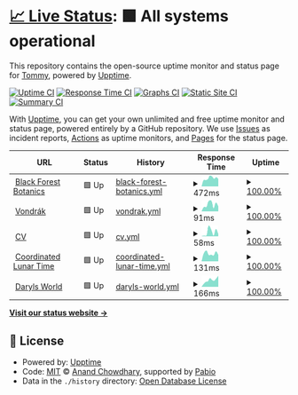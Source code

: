 # [📈 Live Status](https://dreamalligator.github.io/monitoring): <!--live status--> **🟩 All systems operational**

This repository contains the open-source uptime monitor and status page for [Tommy](https://dreamalligator.github.io/monitoring), powered by [Upptime](https://github.com/upptime/upptime).

[![Uptime CI](https://github.com/dreamalligator/monitoring/workflows/Uptime%20CI/badge.svg)](https://github.com/dreamalligator/monitoring/actions?query=workflow%3A%22Uptime+CI%22)
[![Response Time CI](https://github.com/dreamalligator/monitoring/workflows/Response%20Time%20CI/badge.svg)](https://github.com/dreamalligator/monitoring/actions?query=workflow%3A%22Response+Time+CI%22)
[![Graphs CI](https://github.com/dreamalligator/monitoring/workflows/Graphs%20CI/badge.svg)](https://github.com/dreamalligator/monitoring/actions?query=workflow%3A%22Graphs+CI%22)
[![Static Site CI](https://github.com/dreamalligator/monitoring/workflows/Static%20Site%20CI/badge.svg)](https://github.com/dreamalligator/monitoring/actions?query=workflow%3A%22Static+Site+CI%22)
[![Summary CI](https://github.com/dreamalligator/monitoring/workflows/Summary%20CI/badge.svg)](https://github.com/dreamalligator/monitoring/actions?query=workflow%3A%22Summary+CI%22)

With [Upptime](https://upptime.js.org), you can get your own unlimited and free uptime monitor and status page, powered entirely by a GitHub repository. We use [Issues](https://github.com/dreamalligator/monitoring/issues) as incident reports, [Actions](https://github.com/dreamalligator/monitoring/actions) as uptime monitors, and [Pages](https://dreamalligator.github.io/monitoring) for the status page.

<!--start: status pages-->
<!-- This summary is generated by Upptime (https://github.com/upptime/upptime) -->
<!-- Do not edit this manually, your changes will be overwritten -->
<!-- prettier-ignore -->
| URL | Status | History | Response Time | Uptime |
| --- | ------ | ------- | ------------- | ------ |
| <img alt="" src="https://icons.duckduckgo.com/ip3/blackforestbotanics.com.ico" height="13"> [Black Forest Botanics](https://blackforestbotanics.com/) | 🟩 Up | [black-forest-botanics.yml](https://github.com/dreamalligator/monitoring/commits/HEAD/history/black-forest-botanics.yml) | <details><summary><img alt="Response time graph" src="./graphs/black-forest-botanics/response-time-week.png" height="20"> 472ms</summary><br><a href="https://dreamalligator.github.io/monitoring/history/black-forest-botanics"><img alt="Response time 433" src="https://img.shields.io/endpoint?url=https%3A%2F%2Fraw.githubusercontent.com%2Fdreamalligator%2Fmonitoring%2FHEAD%2Fapi%2Fblack-forest-botanics%2Fresponse-time.json"></a><br><a href="https://dreamalligator.github.io/monitoring/history/black-forest-botanics"><img alt="24-hour response time 650" src="https://img.shields.io/endpoint?url=https%3A%2F%2Fraw.githubusercontent.com%2Fdreamalligator%2Fmonitoring%2FHEAD%2Fapi%2Fblack-forest-botanics%2Fresponse-time-day.json"></a><br><a href="https://dreamalligator.github.io/monitoring/history/black-forest-botanics"><img alt="7-day response time 472" src="https://img.shields.io/endpoint?url=https%3A%2F%2Fraw.githubusercontent.com%2Fdreamalligator%2Fmonitoring%2FHEAD%2Fapi%2Fblack-forest-botanics%2Fresponse-time-week.json"></a><br><a href="https://dreamalligator.github.io/monitoring/history/black-forest-botanics"><img alt="30-day response time 436" src="https://img.shields.io/endpoint?url=https%3A%2F%2Fraw.githubusercontent.com%2Fdreamalligator%2Fmonitoring%2FHEAD%2Fapi%2Fblack-forest-botanics%2Fresponse-time-month.json"></a><br><a href="https://dreamalligator.github.io/monitoring/history/black-forest-botanics"><img alt="1-year response time 433" src="https://img.shields.io/endpoint?url=https%3A%2F%2Fraw.githubusercontent.com%2Fdreamalligator%2Fmonitoring%2FHEAD%2Fapi%2Fblack-forest-botanics%2Fresponse-time-year.json"></a></details> | <details><summary><a href="https://dreamalligator.github.io/monitoring/history/black-forest-botanics">100.00%</a></summary><a href="https://dreamalligator.github.io/monitoring/history/black-forest-botanics"><img alt="All-time uptime 100.00%" src="https://img.shields.io/endpoint?url=https%3A%2F%2Fraw.githubusercontent.com%2Fdreamalligator%2Fmonitoring%2FHEAD%2Fapi%2Fblack-forest-botanics%2Fuptime.json"></a><br><a href="https://dreamalligator.github.io/monitoring/history/black-forest-botanics"><img alt="24-hour uptime 100.00%" src="https://img.shields.io/endpoint?url=https%3A%2F%2Fraw.githubusercontent.com%2Fdreamalligator%2Fmonitoring%2FHEAD%2Fapi%2Fblack-forest-botanics%2Fuptime-day.json"></a><br><a href="https://dreamalligator.github.io/monitoring/history/black-forest-botanics"><img alt="7-day uptime 100.00%" src="https://img.shields.io/endpoint?url=https%3A%2F%2Fraw.githubusercontent.com%2Fdreamalligator%2Fmonitoring%2FHEAD%2Fapi%2Fblack-forest-botanics%2Fuptime-week.json"></a><br><a href="https://dreamalligator.github.io/monitoring/history/black-forest-botanics"><img alt="30-day uptime 100.00%" src="https://img.shields.io/endpoint?url=https%3A%2F%2Fraw.githubusercontent.com%2Fdreamalligator%2Fmonitoring%2FHEAD%2Fapi%2Fblack-forest-botanics%2Fuptime-month.json"></a><br><a href="https://dreamalligator.github.io/monitoring/history/black-forest-botanics"><img alt="1-year uptime 100.00%" src="https://img.shields.io/endpoint?url=https%3A%2F%2Fraw.githubusercontent.com%2Fdreamalligator%2Fmonitoring%2FHEAD%2Fapi%2Fblack-forest-botanics%2Fuptime-year.json"></a></details>
| <img alt="" src="https://icons.duckduckgo.com/ip3/dreamalligator.github.io.ico" height="13"> [Vondrák](https://dreamalligator.github.io/vondrak/) | 🟩 Up | [vondrak.yml](https://github.com/dreamalligator/monitoring/commits/HEAD/history/vondrak.yml) | <details><summary><img alt="Response time graph" src="./graphs/vondrak/response-time-week.png" height="20"> 91ms</summary><br><a href="https://dreamalligator.github.io/monitoring/history/vondrak"><img alt="Response time 91" src="https://img.shields.io/endpoint?url=https%3A%2F%2Fraw.githubusercontent.com%2Fdreamalligator%2Fmonitoring%2FHEAD%2Fapi%2Fvondrak%2Fresponse-time.json"></a><br><a href="https://dreamalligator.github.io/monitoring/history/vondrak"><img alt="24-hour response time 38" src="https://img.shields.io/endpoint?url=https%3A%2F%2Fraw.githubusercontent.com%2Fdreamalligator%2Fmonitoring%2FHEAD%2Fapi%2Fvondrak%2Fresponse-time-day.json"></a><br><a href="https://dreamalligator.github.io/monitoring/history/vondrak"><img alt="7-day response time 91" src="https://img.shields.io/endpoint?url=https%3A%2F%2Fraw.githubusercontent.com%2Fdreamalligator%2Fmonitoring%2FHEAD%2Fapi%2Fvondrak%2Fresponse-time-week.json"></a><br><a href="https://dreamalligator.github.io/monitoring/history/vondrak"><img alt="30-day response time 90" src="https://img.shields.io/endpoint?url=https%3A%2F%2Fraw.githubusercontent.com%2Fdreamalligator%2Fmonitoring%2FHEAD%2Fapi%2Fvondrak%2Fresponse-time-month.json"></a><br><a href="https://dreamalligator.github.io/monitoring/history/vondrak"><img alt="1-year response time 91" src="https://img.shields.io/endpoint?url=https%3A%2F%2Fraw.githubusercontent.com%2Fdreamalligator%2Fmonitoring%2FHEAD%2Fapi%2Fvondrak%2Fresponse-time-year.json"></a></details> | <details><summary><a href="https://dreamalligator.github.io/monitoring/history/vondrak">100.00%</a></summary><a href="https://dreamalligator.github.io/monitoring/history/vondrak"><img alt="All-time uptime 100.00%" src="https://img.shields.io/endpoint?url=https%3A%2F%2Fraw.githubusercontent.com%2Fdreamalligator%2Fmonitoring%2FHEAD%2Fapi%2Fvondrak%2Fuptime.json"></a><br><a href="https://dreamalligator.github.io/monitoring/history/vondrak"><img alt="24-hour uptime 100.00%" src="https://img.shields.io/endpoint?url=https%3A%2F%2Fraw.githubusercontent.com%2Fdreamalligator%2Fmonitoring%2FHEAD%2Fapi%2Fvondrak%2Fuptime-day.json"></a><br><a href="https://dreamalligator.github.io/monitoring/history/vondrak"><img alt="7-day uptime 100.00%" src="https://img.shields.io/endpoint?url=https%3A%2F%2Fraw.githubusercontent.com%2Fdreamalligator%2Fmonitoring%2FHEAD%2Fapi%2Fvondrak%2Fuptime-week.json"></a><br><a href="https://dreamalligator.github.io/monitoring/history/vondrak"><img alt="30-day uptime 100.00%" src="https://img.shields.io/endpoint?url=https%3A%2F%2Fraw.githubusercontent.com%2Fdreamalligator%2Fmonitoring%2FHEAD%2Fapi%2Fvondrak%2Fuptime-month.json"></a><br><a href="https://dreamalligator.github.io/monitoring/history/vondrak"><img alt="1-year uptime 100.00%" src="https://img.shields.io/endpoint?url=https%3A%2F%2Fraw.githubusercontent.com%2Fdreamalligator%2Fmonitoring%2FHEAD%2Fapi%2Fvondrak%2Fuptime-year.json"></a></details>
| <img alt="" src="https://icons.duckduckgo.com/ip3/dreamalligator.github.io.ico" height="13"> [CV](https://dreamalligator.github.io/cv/) | 🟩 Up | [cv.yml](https://github.com/dreamalligator/monitoring/commits/HEAD/history/cv.yml) | <details><summary><img alt="Response time graph" src="./graphs/cv/response-time-week.png" height="20"> 58ms</summary><br><a href="https://dreamalligator.github.io/monitoring/history/cv"><img alt="Response time 39" src="https://img.shields.io/endpoint?url=https%3A%2F%2Fraw.githubusercontent.com%2Fdreamalligator%2Fmonitoring%2FHEAD%2Fapi%2Fcv%2Fresponse-time.json"></a><br><a href="https://dreamalligator.github.io/monitoring/history/cv"><img alt="24-hour response time 3" src="https://img.shields.io/endpoint?url=https%3A%2F%2Fraw.githubusercontent.com%2Fdreamalligator%2Fmonitoring%2FHEAD%2Fapi%2Fcv%2Fresponse-time-day.json"></a><br><a href="https://dreamalligator.github.io/monitoring/history/cv"><img alt="7-day response time 58" src="https://img.shields.io/endpoint?url=https%3A%2F%2Fraw.githubusercontent.com%2Fdreamalligator%2Fmonitoring%2FHEAD%2Fapi%2Fcv%2Fresponse-time-week.json"></a><br><a href="https://dreamalligator.github.io/monitoring/history/cv"><img alt="30-day response time 36" src="https://img.shields.io/endpoint?url=https%3A%2F%2Fraw.githubusercontent.com%2Fdreamalligator%2Fmonitoring%2FHEAD%2Fapi%2Fcv%2Fresponse-time-month.json"></a><br><a href="https://dreamalligator.github.io/monitoring/history/cv"><img alt="1-year response time 39" src="https://img.shields.io/endpoint?url=https%3A%2F%2Fraw.githubusercontent.com%2Fdreamalligator%2Fmonitoring%2FHEAD%2Fapi%2Fcv%2Fresponse-time-year.json"></a></details> | <details><summary><a href="https://dreamalligator.github.io/monitoring/history/cv">100.00%</a></summary><a href="https://dreamalligator.github.io/monitoring/history/cv"><img alt="All-time uptime 100.00%" src="https://img.shields.io/endpoint?url=https%3A%2F%2Fraw.githubusercontent.com%2Fdreamalligator%2Fmonitoring%2FHEAD%2Fapi%2Fcv%2Fuptime.json"></a><br><a href="https://dreamalligator.github.io/monitoring/history/cv"><img alt="24-hour uptime 100.00%" src="https://img.shields.io/endpoint?url=https%3A%2F%2Fraw.githubusercontent.com%2Fdreamalligator%2Fmonitoring%2FHEAD%2Fapi%2Fcv%2Fuptime-day.json"></a><br><a href="https://dreamalligator.github.io/monitoring/history/cv"><img alt="7-day uptime 100.00%" src="https://img.shields.io/endpoint?url=https%3A%2F%2Fraw.githubusercontent.com%2Fdreamalligator%2Fmonitoring%2FHEAD%2Fapi%2Fcv%2Fuptime-week.json"></a><br><a href="https://dreamalligator.github.io/monitoring/history/cv"><img alt="30-day uptime 100.00%" src="https://img.shields.io/endpoint?url=https%3A%2F%2Fraw.githubusercontent.com%2Fdreamalligator%2Fmonitoring%2FHEAD%2Fapi%2Fcv%2Fuptime-month.json"></a><br><a href="https://dreamalligator.github.io/monitoring/history/cv"><img alt="1-year uptime 100.00%" src="https://img.shields.io/endpoint?url=https%3A%2F%2Fraw.githubusercontent.com%2Fdreamalligator%2Fmonitoring%2FHEAD%2Fapi%2Fcv%2Fuptime-year.json"></a></details>
| <img alt="" src="https://icons.duckduckgo.com/ip3/whatsthetimeonthemoon.com.ico" height="13"> [Coordinated Lunar Time](https://whatsthetimeonthemoon.com) | 🟩 Up | [coordinated-lunar-time.yml](https://github.com/dreamalligator/monitoring/commits/HEAD/history/coordinated-lunar-time.yml) | <details><summary><img alt="Response time graph" src="./graphs/coordinated-lunar-time/response-time-week.png" height="20"> 131ms</summary><br><a href="https://dreamalligator.github.io/monitoring/history/coordinated-lunar-time"><img alt="Response time 145" src="https://img.shields.io/endpoint?url=https%3A%2F%2Fraw.githubusercontent.com%2Fdreamalligator%2Fmonitoring%2FHEAD%2Fapi%2Fcoordinated-lunar-time%2Fresponse-time.json"></a><br><a href="https://dreamalligator.github.io/monitoring/history/coordinated-lunar-time"><img alt="24-hour response time 193" src="https://img.shields.io/endpoint?url=https%3A%2F%2Fraw.githubusercontent.com%2Fdreamalligator%2Fmonitoring%2FHEAD%2Fapi%2Fcoordinated-lunar-time%2Fresponse-time-day.json"></a><br><a href="https://dreamalligator.github.io/monitoring/history/coordinated-lunar-time"><img alt="7-day response time 131" src="https://img.shields.io/endpoint?url=https%3A%2F%2Fraw.githubusercontent.com%2Fdreamalligator%2Fmonitoring%2FHEAD%2Fapi%2Fcoordinated-lunar-time%2Fresponse-time-week.json"></a><br><a href="https://dreamalligator.github.io/monitoring/history/coordinated-lunar-time"><img alt="30-day response time 145" src="https://img.shields.io/endpoint?url=https%3A%2F%2Fraw.githubusercontent.com%2Fdreamalligator%2Fmonitoring%2FHEAD%2Fapi%2Fcoordinated-lunar-time%2Fresponse-time-month.json"></a><br><a href="https://dreamalligator.github.io/monitoring/history/coordinated-lunar-time"><img alt="1-year response time 145" src="https://img.shields.io/endpoint?url=https%3A%2F%2Fraw.githubusercontent.com%2Fdreamalligator%2Fmonitoring%2FHEAD%2Fapi%2Fcoordinated-lunar-time%2Fresponse-time-year.json"></a></details> | <details><summary><a href="https://dreamalligator.github.io/monitoring/history/coordinated-lunar-time">100.00%</a></summary><a href="https://dreamalligator.github.io/monitoring/history/coordinated-lunar-time"><img alt="All-time uptime 100.00%" src="https://img.shields.io/endpoint?url=https%3A%2F%2Fraw.githubusercontent.com%2Fdreamalligator%2Fmonitoring%2FHEAD%2Fapi%2Fcoordinated-lunar-time%2Fuptime.json"></a><br><a href="https://dreamalligator.github.io/monitoring/history/coordinated-lunar-time"><img alt="24-hour uptime 100.00%" src="https://img.shields.io/endpoint?url=https%3A%2F%2Fraw.githubusercontent.com%2Fdreamalligator%2Fmonitoring%2FHEAD%2Fapi%2Fcoordinated-lunar-time%2Fuptime-day.json"></a><br><a href="https://dreamalligator.github.io/monitoring/history/coordinated-lunar-time"><img alt="7-day uptime 100.00%" src="https://img.shields.io/endpoint?url=https%3A%2F%2Fraw.githubusercontent.com%2Fdreamalligator%2Fmonitoring%2FHEAD%2Fapi%2Fcoordinated-lunar-time%2Fuptime-week.json"></a><br><a href="https://dreamalligator.github.io/monitoring/history/coordinated-lunar-time"><img alt="30-day uptime 100.00%" src="https://img.shields.io/endpoint?url=https%3A%2F%2Fraw.githubusercontent.com%2Fdreamalligator%2Fmonitoring%2FHEAD%2Fapi%2Fcoordinated-lunar-time%2Fuptime-month.json"></a><br><a href="https://dreamalligator.github.io/monitoring/history/coordinated-lunar-time"><img alt="1-year uptime 100.00%" src="https://img.shields.io/endpoint?url=https%3A%2F%2Fraw.githubusercontent.com%2Fdreamalligator%2Fmonitoring%2FHEAD%2Fapi%2Fcoordinated-lunar-time%2Fuptime-year.json"></a></details>
| <img alt="" src="https://icons.duckduckgo.com/ip3/darylsworld.com.ico" height="13"> [Daryls World](https://darylsworld.com) | 🟩 Up | [daryls-world.yml](https://github.com/dreamalligator/monitoring/commits/HEAD/history/daryls-world.yml) | <details><summary><img alt="Response time graph" src="./graphs/daryls-world/response-time-week.png" height="20"> 166ms</summary><br><a href="https://dreamalligator.github.io/monitoring/history/daryls-world"><img alt="Response time 164" src="https://img.shields.io/endpoint?url=https%3A%2F%2Fraw.githubusercontent.com%2Fdreamalligator%2Fmonitoring%2FHEAD%2Fapi%2Fdaryls-world%2Fresponse-time.json"></a><br><a href="https://dreamalligator.github.io/monitoring/history/daryls-world"><img alt="24-hour response time 193" src="https://img.shields.io/endpoint?url=https%3A%2F%2Fraw.githubusercontent.com%2Fdreamalligator%2Fmonitoring%2FHEAD%2Fapi%2Fdaryls-world%2Fresponse-time-day.json"></a><br><a href="https://dreamalligator.github.io/monitoring/history/daryls-world"><img alt="7-day response time 166" src="https://img.shields.io/endpoint?url=https%3A%2F%2Fraw.githubusercontent.com%2Fdreamalligator%2Fmonitoring%2FHEAD%2Fapi%2Fdaryls-world%2Fresponse-time-week.json"></a><br><a href="https://dreamalligator.github.io/monitoring/history/daryls-world"><img alt="30-day response time 164" src="https://img.shields.io/endpoint?url=https%3A%2F%2Fraw.githubusercontent.com%2Fdreamalligator%2Fmonitoring%2FHEAD%2Fapi%2Fdaryls-world%2Fresponse-time-month.json"></a><br><a href="https://dreamalligator.github.io/monitoring/history/daryls-world"><img alt="1-year response time 164" src="https://img.shields.io/endpoint?url=https%3A%2F%2Fraw.githubusercontent.com%2Fdreamalligator%2Fmonitoring%2FHEAD%2Fapi%2Fdaryls-world%2Fresponse-time-year.json"></a></details> | <details><summary><a href="https://dreamalligator.github.io/monitoring/history/daryls-world">100.00%</a></summary><a href="https://dreamalligator.github.io/monitoring/history/daryls-world"><img alt="All-time uptime 100.00%" src="https://img.shields.io/endpoint?url=https%3A%2F%2Fraw.githubusercontent.com%2Fdreamalligator%2Fmonitoring%2FHEAD%2Fapi%2Fdaryls-world%2Fuptime.json"></a><br><a href="https://dreamalligator.github.io/monitoring/history/daryls-world"><img alt="24-hour uptime 100.00%" src="https://img.shields.io/endpoint?url=https%3A%2F%2Fraw.githubusercontent.com%2Fdreamalligator%2Fmonitoring%2FHEAD%2Fapi%2Fdaryls-world%2Fuptime-day.json"></a><br><a href="https://dreamalligator.github.io/monitoring/history/daryls-world"><img alt="7-day uptime 100.00%" src="https://img.shields.io/endpoint?url=https%3A%2F%2Fraw.githubusercontent.com%2Fdreamalligator%2Fmonitoring%2FHEAD%2Fapi%2Fdaryls-world%2Fuptime-week.json"></a><br><a href="https://dreamalligator.github.io/monitoring/history/daryls-world"><img alt="30-day uptime 100.00%" src="https://img.shields.io/endpoint?url=https%3A%2F%2Fraw.githubusercontent.com%2Fdreamalligator%2Fmonitoring%2FHEAD%2Fapi%2Fdaryls-world%2Fuptime-month.json"></a><br><a href="https://dreamalligator.github.io/monitoring/history/daryls-world"><img alt="1-year uptime 100.00%" src="https://img.shields.io/endpoint?url=https%3A%2F%2Fraw.githubusercontent.com%2Fdreamalligator%2Fmonitoring%2FHEAD%2Fapi%2Fdaryls-world%2Fuptime-year.json"></a></details>

<!--end: status pages-->

[**Visit our status website →**](https://dreamalligator.github.io/monitoring)

## 📄 License

- Powered by: [Upptime](https://github.com/upptime/upptime)
- Code: [MIT](./LICENSE) © [Anand Chowdhary](https://anandchowdhary.com), supported by [Pabio](https://pabio.com)
- Data in the `./history` directory: [Open Database License](https://opendatacommons.org/licenses/odbl/1-0/)
